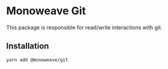 # Monoweave Git

This package is responsible for read/write interactions with git.

## Installation

```sh
yarn add @monoweave/git
```
